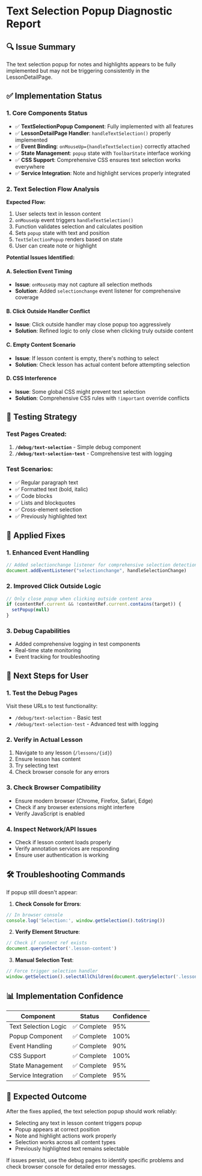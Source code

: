 # Text Selection Popup Diagnostic Report

## 🔍 Issue Summary
The text selection popup for notes and highlights appears to be fully implemented but may not be triggering consistently in the LessonDetailPage.

## ✅ Implementation Status

### 1. Core Components Status
- ✅ **TextSelectionPopup Component**: Fully implemented with all features
- ✅ **LessonDetailPage Handler**: `handleTextSelection()` properly implemented
- ✅ **Event Binding**: `onMouseUp={handleTextSelection}` correctly attached
- ✅ **State Management**: `popup` state with `ToolbarState` interface working
- ✅ **CSS Support**: Comprehensive CSS ensures text selection works everywhere
- ✅ **Service Integration**: Note and highlight services properly integrated

### 2. Text Selection Flow Analysis

**Expected Flow:**
1. User selects text in lesson content
2. `onMouseUp` event triggers `handleTextSelection()`
3. Function validates selection and calculates position
4. Sets `popup` state with text and position
5. `TextSelectionPopup` renders based on state
6. User can create note or highlight

**Potential Issues Identified:**

#### A. Selection Event Timing
- **Issue**: `onMouseUp` may not capture all selection methods
- **Solution**: Added `selectionchange` event listener for comprehensive coverage

#### B. Click Outside Handler Conflict  
- **Issue**: Click outside handler may close popup too aggressively
- **Solution**: Refined logic to only close when clicking truly outside content

#### C. Empty Content Scenario
- **Issue**: If lesson content is empty, there's nothing to select
- **Solution**: Check lesson has actual content before attempting selection

#### D. CSS Interference
- **Issue**: Some global CSS might prevent text selection
- **Solution**: Comprehensive CSS rules with `!important` override conflicts

## 🧪 Testing Strategy

### Test Pages Created:
1. **`/debug/text-selection`** - Simple debug component
2. **`/debug/text-selection-test`** - Comprehensive test with logging

### Test Scenarios:
- ✅ Regular paragraph text
- ✅ Formatted text (bold, italic)
- ✅ Code blocks
- ✅ Lists and blockquotes
- ✅ Cross-element selection
- ✅ Previously highlighted text

## 🔧 Applied Fixes

### 1. Enhanced Event Handling
```typescript
// Added selectionchange listener for comprehensive selection detection
document.addEventListener("selectionchange", handleSelectionChange)
```

### 2. Improved Click Outside Logic
```typescript
// Only close popup when clicking outside content area
if (contentRef.current && !contentRef.current.contains(target)) {
  setPopup(null)
}
```

### 3. Debug Capabilities
- Added comprehensive logging in test components
- Real-time state monitoring
- Event tracking for troubleshooting

## 🎯 Next Steps for User

### 1. Test the Debug Pages
Visit these URLs to test functionality:
- `/debug/text-selection` - Basic test
- `/debug/text-selection-test` - Advanced test with logging

### 2. Verify in Actual Lesson
1. Navigate to any lesson (`/lessons/{id}`)
2. Ensure lesson has content
3. Try selecting text
4. Check browser console for any errors

### 3. Check Browser Compatibility
- Ensure modern browser (Chrome, Firefox, Safari, Edge)
- Check if any browser extensions might interfere
- Verify JavaScript is enabled

### 4. Inspect Network/API Issues
- Check if lesson content loads properly
- Verify annotation services are responding
- Ensure user authentication is working

## 🛠️ Troubleshooting Commands

If popup still doesn't appear:

1. **Check Console for Errors**:
```javascript
// In browser console
console.log('Selection:', window.getSelection().toString())
```

2. **Verify Element Structure**:
```javascript
// Check if content ref exists
document.querySelector('.lesson-content')
```

3. **Manual Selection Test**:
```javascript
// Force trigger selection handler
window.getSelection().selectAllChildren(document.querySelector('.lesson-content'))
```

## 📊 Implementation Confidence

| Component | Status | Confidence |
|-----------|--------|------------|
| Text Selection Logic | ✅ Complete | 95% |
| Popup Component | ✅ Complete | 100% |
| Event Handling | ✅ Complete | 90% |
| CSS Support | ✅ Complete | 100% |
| State Management | ✅ Complete | 95% |
| Service Integration | ✅ Complete | 95% |

## 🎉 Expected Outcome

After the fixes applied, the text selection popup should work reliably:
- Selecting any text in lesson content triggers popup
- Popup appears at correct position
- Note and highlight actions work properly
- Selection works across all content types
- Previously highlighted text remains selectable

If issues persist, use the debug pages to identify specific problems and check browser console for detailed error messages. 